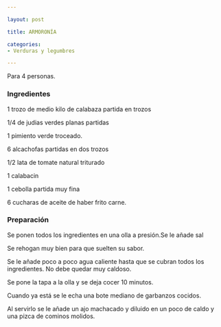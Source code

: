 ```yaml
---

layout: post

title: ARMORONÍA

categories:
- Verduras y legumbres

---
```


Para 4 personas.

<h3>Ingredientes</h3>

1 trozo de medio kilo de calabaza partida en trozos

1/4 de judias verdes planas partidas

1 pimiento verde troceado.

6 alcachofas partidas en dos trozos

1/2 lata de tomate natural triturado

1 calabacin

1 cebolla partida muy fina

6 cucharas de aceite de haber frito carne.

<h3>Preparación</h3>

Se ponen todos los ingredientes en una olla a presión.Se le añade sal

Se rehogan muy bien para que suelten su sabor.

Se le añade poco a poco agua caliente hasta que se cubran todos los ingredientes. No debe quedar muy caldoso.

Se pone la tapa a la olla y se deja cocer 10 minutos.

Cuando ya está se le echa una bote mediano de garbanzos cocidos.

Al servirlo se le añade un ajo machacado y diluido en un poco de caldo y una pizca de cominos molidos.